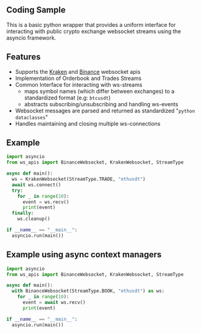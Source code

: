 ## Coding Sample

This is a basic python wrapper that provides a uniform interface for interacting with public crypto exchange websocket streams using the asyncio framework.

## Features

 * Supports the [Kraken](https://docs.kraken.com/websockets) and [Binance](/https://binance-docs.github.io/apidocs/) websocket apis
 * Implementation of Orderbook and Trades Streams
 * Common Interface for interacting with ws-streams 
   * maps symbol names (which differ between exchanges) to a standardized format (e.g: `btcusdt`)
   * abstracts subscribing/unsubscribing and handling ws-events
 * Websocket messages are parsed and returned as standardized "`python dataclasses`"
 * Handles maintaining and closing multiple ws-connections

## Example

```python
import asyncio
from ws_apis import BinanceWebsocket, KrakenWebsocket, StreamType

async def main():
  ws = KrakenWebsocket(StreamType.TRADE, "ethusdt")
  await ws.connect()
  try:
    for _ in range(10):
      event = ws.recv()
      print(event)
  finally:
    ws.cleanup()

if __name__ == "__main__":
  asyncio.run(main())
```


## Example using async context managers

```python
import asyncio
from ws_apis import BinanceWebsocket, KrakenWebsocket, StreamType

async def main():
  with BinanceWebsocket(StreamType.BOOK, "ethusdt") as ws:
    for _ in range(10):
      event = await ws.recv()
      print(event)

if __name__ == "__main__":
  asyncio.run(main())
```